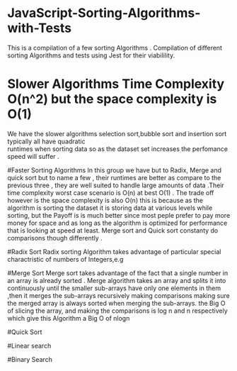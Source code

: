 # JavaScript-Sorting-Algorithms-with-Tests
This is a compilation of a few sorting Algorithms .
Compilation of different sorting Algorithms
and tests using Jest for their viabilility.


# Slower Algorithms Time Complexity O(n^2) but the space complexity is O(1)
We have the slower algorithms selection sort,bubble sort and insertion sort typically all have quadratic  
runtimes when sorting data so as the dataset set increases the perfomance speed will suffer .



#Faster Sorting Algorithms
In this group we have but to Radix, Merge and quick sort but to name a few , their runtimes are better as compare to the previous three , they are well suited to handle large amounts of data .Their time complexity worst case scenario is O(n)  at best O(1) . The trade off however is the space complexity is also O(n)
 this is because as the algorithm  is sorting the dataset it is storing data at various levels while sorting, but the Payoff is is much better since most peple prefer to pay more money for space and as long as the algorithm is optimized for performance that is looking at speed at least.
 Merge sort and Quick sort constanty do comparisons though differently .
 
 #Radix Sort
 Radix sorting Algorithm takes advantage of particular special charactristic of numbers of Integers,e.g 
 
 
 #Merge Sort
 Merge sort takes advantage of the fact that a single number in an array is already sorted .
 Merge  algorithm takes an array and splits it into continuously until the smaller sub-arrays have only one elements in them ,then it merges the 
 sub-arrays recursively making comparisons making sure the merged array is always sorted when merging the sub-arrays.
 the Big O of slicing the array, and making the comparisons is log n and n respectively which give this Algorithm a Big O of nlogn
 
 
 
 #Quick Sort
 
 
 
 
 #Linear search
 
 
 
 
 #Binary Search
